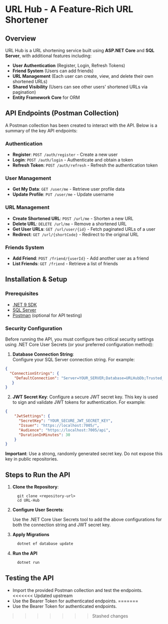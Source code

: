 # URL Hub - A Feature-Rich URL Shortener

## Overview

URL Hub is a URL shortening service built using **ASP.NET Core** and **SQL Server**, with additional features including:
- **User Authentication** (Register, Login, Refresh Tokens)
- **Friend System** (Users can add friends)
- **URL Management** (Each user can create, view, and delete their own shortened URLs)
- **Shared Visibility** (Users can see other users' shortened URLs via pagination)
- **Entity Framework Core** for ORM

## API Endpoints (Postman Collection)

A Postman collection has been created to interact with the API. Below is a summary of the key API endpoints:

### Authentication
- **Register**: `POST /auth/register` - Create a new user
- **Login**: `POST /auth/login` - Authenticate and obtain a token
- **Refresh Token**: `POST /auth/refresh` - Refresh the authentication token

### User Management
- **Get My Data**: `GET /user/me` - Retrieve user profile data
- **Update Profile**: `PUT /user/me` - Update username

### URL Management
- **Create Shortened URL**: `POST /url/me` - Shorten a new URL
- **Delete URL**: `DELETE /url/me` - Remove a shortened URL
- **Get User URLs**: `GET /url/user/{id}` - Fetch paginated URLs of a user
- **Redirect**: `GET /url/{shortCode}` - Redirect to the original URL

### Friends System
- **Add Friend**: `POST /friend/{userId}` - Add another user as a friend
- **List Friends**: `GET /friend` - Retrieve a list of friends

## Installation & Setup

### Prerequisites
- [.NET 9 SDK](https://dotnet.microsoft.com/download)
- [SQL Server](https://www.microsoft.com/en-us/sql-server/sql-server-downloads)
- [Postman](https://www.postman.com/) (optional for API testing)

### Security Configuration

Before running the API, you must configure two critical security settings using .NET Core User Secrets (or your preferred configuration method):

1. **Database Connection String**:  
   Configure your SQL Server connection string. For example:
  ```json
  {
    "ConnectionStrings": {
      "DefaultConnection": "Server=YOUR_SERVER;Database=URLHubDb;Trusted_Connection=True;MultipleActiveResultSets=true"
     }
  }
  ```

2. **JWT Secret Key**:
  Configure a secure JWT secret key. This key is used to sign and validate JWT tokens for authentication. For example:
  ```json
  {
      "JwtSettings": {
        "SecretKey": "YOUR_SECURE_JWT_SECRET_KEY",
        "Issuer": "https://localhost:7005/",
        "Audience": "https://localhost:7005/api",
        "DurationInMinutes": 30
      }
  }
  ```
  **Important**: Use a strong, randomly generated secret key. Do not expose this key in public repositories.

## Steps to Run the API

  1. **Clone the Repository**:
      ```git
        git clone <repository-url>
        cd URL-Hub
      ```

  2. **Configure User Secrets**:
     
      Use the .NET Core User Secrets tool to add the above configurations for both the connection string and JWT secret key.

  3. **Apply Migrations**
      ```sh
        dotnet ef database update
      ```

  4. **Run the API**
      ```sh
        dotnet run
      ```

## Testing the API
- Import the provided Postman collection and test the endpoints.
<<<<<<< Updated upstream
- Use the Bearer Token for authenticated endpoints.
=======
- Use the Bearer Token for authenticated endpoints.
>>>>>>> Stashed changes
